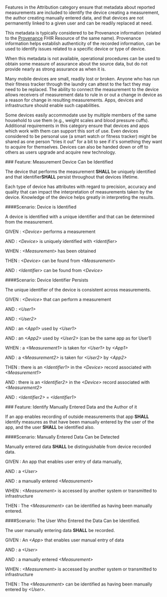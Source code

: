 Features in the Attribution category ensure that metadata about reported measurements
are included to identify the device creating a measurement, the author creating manually
entered data, and that devices are not permanently linked to a given user and can be
readily replaced at need.

This metadata is typically considered to be Provenance information (related to
the [Provenance](https://www.hl7.org/fhir/R4/provenance.html) FHIR Resource of the same name).
Provenance information helps establish authenticity of the recorded information, can
be used to identify issues related to a specific device or type of device.

When this metadata is not available, operational procedures can be used to obtain some
measure of assurance about the source data, but do not provide nearly as strong
assurance as when it is.

Many mobile devices are small, readily lost or broken.  Anyone who has run their
fitness tracker through the laundry can attest to the fact they may need to be replaced.  The
ability to connect the measurement to the device allows receivers of measurement
data to rule in or out a change in device as a reason for change in resulting
measurements.  Apps, devices and infrastructure should enable such capabilities.

Some devices easily accommodate use by multiple members of the same household to use
them (e.g., weight scales and blood pressure cuffs).  Additional requirements in this
category ensure that devices and apps which work with them can support this sort of
use.  Even devices considered to be personal use (a smart watch or fitness tracker)
might be shared as one person "tries it out" for a bit to see if it's something they
want to acquire for themselves.  Devices can also be handed down or off to others as
users upgrade and acquire new technology.

<span id='measurement-device-can-be-identified'/>
###<span class='glyphicon text-success glyphicon-dashboard'/> <a name='measurement_device_identified'>Feature: Measurement Device Can be Identified</a>

The device that performs the measurement **SHALL** be uniquely identified and that identifier**SHALL** persist throughout that devices lifetime.

Each type of device has attributes with regard to precision, accuracy and quality that can impact
the interpretation of measurements taken by the device. Knowledge of the device helps greatly in
interpreting the results.


<span id='device-is-identified'/>
####<a name='scenario_1'>Scenario: Device is Identified</a>

A device is identified with a unique identifier and that can be determined from the measurement.

GIVEN
: <i>&lt;Device&gt;</i> performs a measurement

   AND
   : <i>&lt;Device&gt;</i> is uniquely identified with <i>&lt;Identifier&gt;</i>

WHEN
: <i>&lt;Measurement&gt;</i> has been obtained

THEN
: <i>&lt;Device&gt;</i> can be found from <i>&lt;Measurement&gt;</i> 

   AND
   : <i>&lt;Identifier&gt;</i> can be found from <i>&lt;Device&gt;</i>   


<span id='device-identifier-persists'/>
####<a name='scenario_2'>Scenario: Device Identifier Persists</a>

The unique identifier of the device is consistent across measurements.

GIVEN
: <i>&lt;Device&gt;</i> that can perform a measurement

   AND
   : <i>&lt;User1&gt;</i>

   AND
   : <i>&lt;User2&gt;</i>

   AND
   : an <i>&lt;App1&gt;</i> used by <i>&lt;User1&gt;</i>

   AND
   : an <i>&lt;App2&gt;</i> used by <i>&lt;User2&gt;</i> (can be the same app as for User1)

WHEN
: a <i>&lt;Measurement1&gt;</i> is taken for <i>&lt;User1&gt;</i> by <i>&lt;App1&gt;</i>

   AND
   : a <i>&lt;Measurement2&gt;</i> is taken for <i>&lt;User2&gt;</i> by <i>&lt;App2&gt;</i>

THEN
: there is an <i>&lt;Identifier1&gt;</i> in the <i>&lt;Device&gt;</i> record associated with <i>&lt;Measurement1&gt;</i>

   AND
   : there is an <i>&lt;Identifier2&gt;</i> in the <i>&lt;Device&gt;</i> record associated with <i>&lt;Measurement2&gt;</i>

   AND
   : <i>&lt;Identifier2&gt;</i> = <i>&lt;Identifier1&gt;</i>


<span id='identify-manually-entered-data-and-the-author-of-it'/>
###<span class='glyphicon text-success glyphicon-phone'/> <span class='glyphicon text-success glyphicon-cloud'/> <a name='manual_entry_detectable'>Feature: Identify Manually Entered Data and the Author of it</a>

If an app enables recording of outside measurements that app **SHALL** identify
measures as that have been manually entered by the user of the app, and the
user **SHALL** be identified also.


<span id='manually-entered-data-can-be-detected'/>
####<a name='scenario_1'>Scenario: Manually Entered Data Can be Detected</a>

Manually entered data **SHALL** be distinguishable from device recorded data.

GIVEN
: An app that enables user entry of data manually,

   AND
   : a <i>&lt;User&gt;</i>

   AND
   : a manually entered <i>&lt;Measurement&gt;</i>

WHEN
: <i>&lt;Measurement&gt;</i> is accessed by another system or transmitted to infrastructure

THEN
: The <i>&lt;Measurement&gt;</i> can be identified as having been manually entered. 


<span id='the-user-who-entered-the-data-can-be-identified.'/>
####<a name='scenario_2'>Scenario: The User Who Entered the Data Can be Identified.</a>

The user manually entering data **SHALL** be recorded.

GIVEN
: An <i>&lt;App&gt;</i> that enables user manual entry of data

   AND
   : a <i>&lt;User&gt;</i>

   AND
   : a manually entered <i>&lt;Measurement&gt;</i>

WHEN
: <i>&lt;Measurement&gt;</i> is accessed by another system or transmitted to infrastructure

THEN
: The <i>&lt;Measurement&gt;</i> can be identified as having been manually entered by <i>&lt;User&gt;</i>. 

